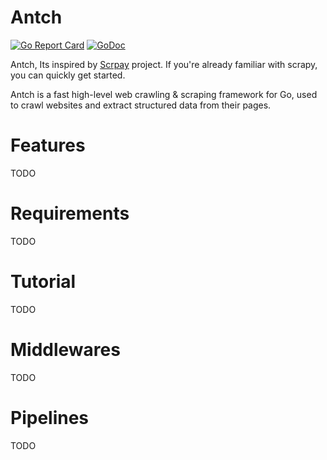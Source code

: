 Antch
====

[![Go Report Card](https://goreportcard.com/badge/github.com/antchfx/antch)](https://goreportcard.com/report/github.com/antchfx/antch)
[![GoDoc](https://godoc.org/github.com/antchfx/antch?status.svg)](https://godoc.org/github.com/antchfx/antch)

Antch, Its inspired by [Scrpay](https://scrapy.org/) project. If you're already familiar 
with scrapy, you can quickly get started.

Antch is a fast high-level web crawling & scraping framework for Go, used 
to crawl websites and extract structured data from their pages.

Features
====

TODO

Requirements
====

TODO

Tutorial
====

TODO

Middlewares
====

TODO

Pipelines
====

TODO
